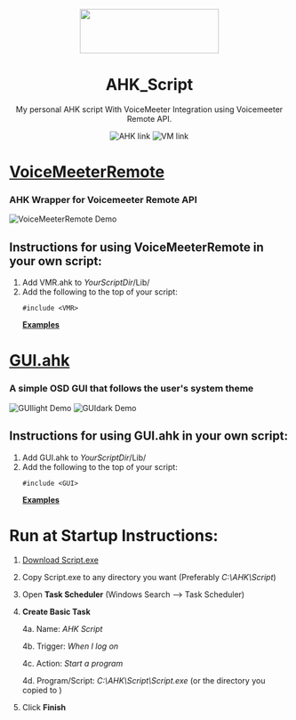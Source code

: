 <p align="center">
  <img width="250" height="80" align="center" src="https://www.autohotkey.com/assets/images/ahk-logo-no-text241x78-160.png">
</p>
<h1 align="center">
  AHK_Script
</h1>
<p align="center">
 My personal AHK script With VoiceMeeter Integration using <a style="text-decoration:none" href="https://www.vb-audio.com/Services/developers.htm">Voicemeeter Remote API</a>.
</p>
<p align="center">
  <a style="text-decoration:none" href="https://autohotkey.com">
    <img src="https://img.shields.io/badge/AutoHotkey-1.1.31.00-4DB057.svg" alt="AHK link" />
  </a>
  <a style="text-decoration:none" href="https://www.vb-audio.com/Voicemeeter/banana.htm">
   <img src="https://img.shields.io/badge/VoiceMeeter-Banana-FF4427.svg" alt="VM link" />
  </a>
</p>

# [VoiceMeeterRemote](./src/Lib/VMR.ahk)
  ### AHK Wrapper for <a style="text-decoration:none" href="https://www.vb-audio.com/Services/developers.htm">Voicemeeter Remote API</a>
  ![VoiceMeeterRemote Demo](https://user-images.githubusercontent.com/47293197/68070055-bfea4580-fd60-11e9-825e-3ae075367f5a.gif)
  ## Instructions for using VoiceMeeterRemote in your own script:
1. Add VMR.ahk to *YourScriptDir*/Lib/
2. Add the following to the top of your script: 
      ```AutoHotKey
      #include <VMR>
      ```
      [**Examples**](https://github.com/SaifAqqad/AHK_Script/blob/f143ac25ce644e0566a2d8a5e550ed741c34113c/src/Script.ahk#L46)

# [GUI.ahk](./src/Lib/GUI.ahk)
  ### A simple OSD GUI that follows the user's system theme
  ![GUIlight Demo](https://user-images.githubusercontent.com/47293197/68298049-55067a80-0090-11ea-877c-9f2964873c96.gif) ![GUIdark Demo](https://user-images.githubusercontent.com/47293197/68298037-50da5d00-0090-11ea-854b-54731a5ffcd8.gif)
  ## Instructions for using GUI.ahk in your own script:
  1. Add GUI.ahk to *YourScriptDir*/Lib/
  2. Add the following to the top of your script: 
      ```AutoHotKey
      #include <GUI>
      ```
      [**Examples**](https://github.com/SaifAqqad/AHK_Script/blob/f143ac25ce644e0566a2d8a5e550ed741c34113c/src/Script.ahk#L48)
# Run at Startup Instructions: 
  1. [Download Script.exe](https://github.com/SaifAqqad/AHK_Script/releases/latest/download/Script.exe)
  2. Copy Script.exe to any directory you want (Preferably *C:\AHK\Script*)
  3. Open **Task Scheduler** (Windows Search --> Task Scheduler) 
  4. **Create Basic Task**
  
      4a. Name: *AHK Script*
      
      4b. Trigger: *When I log on*
      
      4c. Action: *Start a program*
      
      4d. Program/Script: *C:\AHK\Script\Script.exe* (or the directory you copied to )
          
  5. Click **Finish**